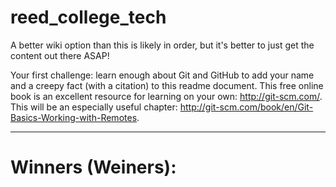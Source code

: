 reed_college_tech
=================

A better wiki option than this is likely in order, but it's better to just get the content out there ASAP!

Your first challenge: learn enough about Git and GitHub to add your name and a creepy fact (with a citation) to this readme document. This free online book is an excellent resource for learning on your own: http://git-scm.com/. This will be an especially useful chapter: http://git-scm.com/book/en/Git-Basics-Working-with-Remotes.

***

# Winners (Weiners):
